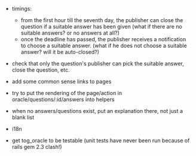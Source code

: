 * timings: 
  * from the first hour till the seventh day, the publisher can close the question if a suitable answer has been given (what if there are no suitable answers? or no answers at all?)
  * once the deadline has passed, the publisher receives a notification to choose a suitable answer. (what if he does not choose a suitable answer? will it be auto-closed?)
  
* check that only the question's publisher can pick the suitable answer, close the question, etc.
* add some common sense links to pages
* try to put the rendering of the page/action in oracle/questions/:id/answers into helpers
* when no answers/questions exist, put an explanation there, not just a blank list
* i18n
* get tog_oracle to be testable (unit tests have never been run because of rails gem 2.3 clash!)
